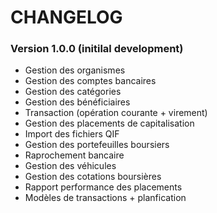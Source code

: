 # CHANGELOG

### Version 1.0.0 (initilal development)

- Gestion des organismes
- Gestion des comptes bancaires
- Gestion des catégories
- Gestion des bénéficiaires
- Transaction (opération courante + virement)
- Gestion des placements de capitalisation
- Import des fichiers QIF
- Gestion des portefeuilles boursiers
- Raprochement bancaire
- Gestion des véhicules
- Gestion des cotations boursières
- Rapport performance des placements
- Modèles de transactions + planfication
